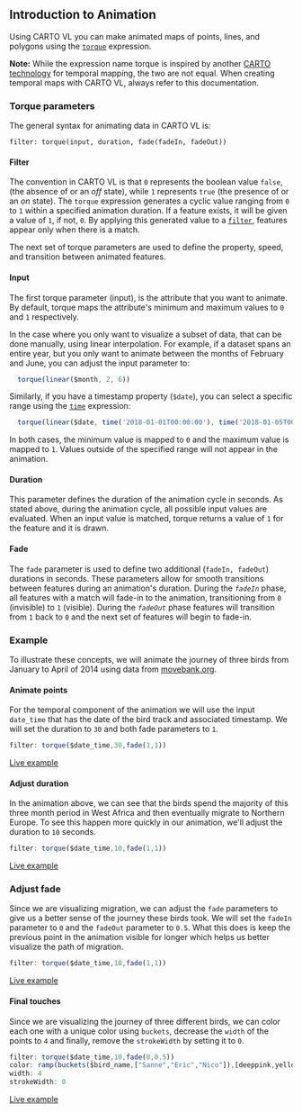 ## Introduction to Animation

Using CARTO VL you can make animated maps of points, lines, and polygons using the [`torque`](https://carto.com/developers/carto-vl/reference/#cartoexpressionstorque) expression. 

**Note:**
While the expression name torque is inspired by another [CARTO technology](https://carto.com/torque/) for temporal mapping, the two are not equal. When creating temporal maps with CARTO VL, always refer to this documentation.

### Torque parameters

The general syntax for animating data in CARTO VL is:

```
filter: torque(input, duration, fade(fadeIn, fadeOut))
```

#### Filter
The convention in CARTO VL is that `0` represents the boolean value `false`, (the absence of or an *off* state), while `1` represents `true` (the presence of or an *on* state). The `torque` expression generates a cyclic value ranging from `0` to `1` within a specified animation duration. If a feature exists, it will be given a value of `1`, if not, `0`. By applying this generated value to a [`filter`](https://carto.com/developers/carto-vl/reference/#cartoexpressions), features appear only when there is a match. 

The next set of torque parameters are used to define the property, speed, and transition between animated features.

#### Input

The first torque parameter (input), is the attribute that you want to animate. By default, torque maps the attribute's minimum and maximum values to `0` and `1` respectively.

In the case where you only want to visualize a subset of data, that can be done manually, using linear interpolation. For example, if a dataset spans an entire year, but you only want to animate between the months of February and June, you can adjust the input parameter to: 

```js
  torque(linear($month, 2, 6))
```

Similarly, if you have a timestamp property (`$date`), you can select a specific range using the [`time`](https://carto.com/developers/carto-vl/reference/#cartoexpressionstime) expression: 

```js
  torque(linear($date, time('2018-01-01T00:00:00'), time('2018-01-05T00:00:00'))
``` 

In both cases, the minimum value is mapped to `0` and the maximum value is mapped to `1`. Values outside of the specified range will not appear in the animation. 

#### Duration

This parameter defines the duration of the animation cycle in seconds. As stated above, during the animation cycle, all possible input values are evaluated. When an input value is matched, torque returns a value of `1` for the feature and it is drawn.

#### Fade

The `fade` parameter is used to define two additional (`fadeIn, fadeOut`) durations in seconds. These parameters allow for smooth transitions between features during an animation's duration. During the *`fadeIn`* phase, all features with a match will fade-in to the animation, transitioning from `0` (invisible) to `1` (visible). During the *`fadeOut`* phase features will transition from `1` back to `0` and the next set of features will begin to fade-in. 

### Example

To illustrate these concepts, we will animate the journey of three birds from January to April of 2014 using data from [movebank.org](https://www.movebank.org/).

#### Animate points

For the temporal component of the animation we will use the input `date_time` that has the date of the bird track and associated timestamp. We will set the duration to `30` and both fade parameters to `1`. 

```js
filter: torque($date_time,30,fade(1,1))
```
[Live example](http://carto.com/developers/carto-vl/examples/maps/guides/animation/step-1.html)

#### Adjust duration

In the animation above, we can see that the birds spend the majority of this three month period in West Africa and then eventually migrate to Northern Europe. To see this happen more quickly in our animation, we'll adjust the duration to `10` seconds.

```js
filter: torque($date_time,10,fade(1,1))
```
[Live example](http://carto.com/developers/carto-vl/examples/maps/guides/animation/step-2.html)

### Adjust fade

Since we are visualizing migration, we can adjust the `fade` parameters to give us a better sense of the journey these birds took. We will set the `fadeIn` parameter to `0` and the `fadeOut` parameter to `0.5`. What this does is keep the previous point in the animation visible for longer which helps us better visualize the path of migration. 

```js
filter: torque($date_time,10,fade(1,1))
```
[Live example](http://carto.com/developers/carto-vl/examples/maps/guides/animation/step-3.html)

#### Final touches

Since we are visualizing the journey of three different birds, we can color each one with a unique color using `buckets`, decrease the `width` of the points to `4` and finally, remove the `strokeWidth` by setting it to `0`.

```js
filter: torque($date_time,10,fade(0,0.5))
color: ramp(buckets($bird_name,["Sanne","Eric","Nico"]),[deeppink,yellow,turquoise,gray])
width: 4
strokeWidth: 0
```
[Live example](http://carto.com/developers/carto-vl/examples/maps/guides/animation/step-4.html)

